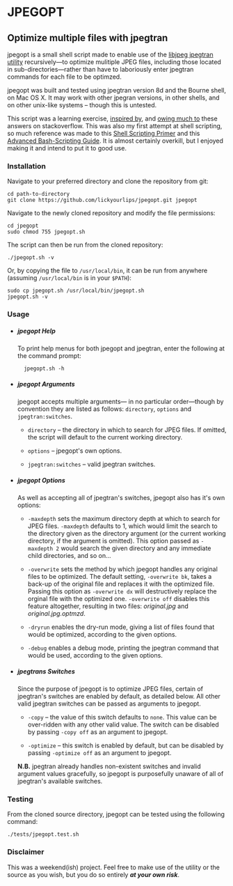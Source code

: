 JPEGOPT
=======

Optimize multiple files with jpegtran
-------------------------------------

jpegopt is a small shell script made to enable use of the [libjpeg jpegtran utility][1] recursively—to optimize mulitiple JPEG files, including those located in sub-directories—rather than have to laboriously enter jpegtran commands for each file to be optimzed.

jpegopt was built and tested using jpegtran version 8d and the Bourne shell, on Mac OS X. It may work with other jpegran versions, in other shells, and on other unix-like systems – though this is untested.

This script was a learning exercise, [inspired by][2], and [owing much to][3] these answers on stackoverflow. This was also my first attempt at shell scripting, so much reference was made to this [Shell Scripting Primer][4] and this [Advanced Bash-Scripting Guide][5]. It is almost certainly overkill, but I enjoyed making it and intend to put it to good use.

[1]: http://ijg.org
[2]: http://stackoverflow.com/questions/5579183/jpegtran-optimize-without-changing-filename/12066282#12066282
[3]: http://stackoverflow.com/questions/12831293/how-to-recursivly-use-jpegtran-command-line-to-optimize-all-files-in-subdirs
[4]: https://developer.apple.com/library/mac/documentation/OpenSource/Conceptual/ShellScripting
[5]: http://www.faqs.org/docs/abs/HTML/index.html

### Installation

Navigate to your preferred directory and clone the repository from git:

	cd path-to-directory
	git clone https://github.com/lickyourlips/jpegopt.git jpegopt

Navigate to the newly cloned repository and modify the file permissions:
	
	cd jpegopt
	sudo chmod 755 jpegopt.sh

The script can then be run from the cloned repository:

	./jpegopt.sh -v

Or, by copying the file to `/usr/local/bin`, it can be run from anywhere (assuming `/usr/local/bin` is in your `$PATH`):

	sudo cp jpegopt.sh /usr/local/bin/jpegopt.sh
	jpegopt.sh -v

### Usage

- ##### jpegopt Help

	To print help menus for both jpegopt and jpegtran, enter the following at the command prompt:

		jpegopt.sh -h

- ##### jpegopt Arguments

	jpegopt accepts multiple arguments— in no particular order—though by convention they are listed as follows: `directory`, `options` and `jpegtran:switches`.

	+ `directory` – the directory in which to search for JPEG files. If omitted, the script will default to the current working directory.

	+ `options` – jpegopt's own options.

	+ `jpegtran:switches` – valid jpegtran switches.

- ##### jpegopt Options

    As well as accepting all of jpegtran's switches, jpegopt also has it's own options:

    + `-maxdepth` sets the maximum directory depth at which to search for JPEG files. `-maxdepth` defaults to 1, which would limit the search to the directory given as the directory argument (or the current working directory, if the argument is omitted). This option passed as `-maxdepth 2` would search the given directory and any immediate child directories, and so on...
    
    + `-overwrite` sets the method by which jpegopt handles any original files to be optimized. The default setting, `-overwrite bk`, takes a back-up of the original file and replaces it with the optimized file. Passing this option as `-overwrite dx` will destructively replace the orginal file with the optimized one. `-overwrite off` disables this feature altogether, resulting in two files: _original.jpg_ and _original.jpg.optmzd_.
    
    + `-dryrun` enables the dry-run mode, giving a list of files found that would be optimized, according to the given options.
    
    + `-debug` enables a debug mode, printing the jpegtran command that would be used, according to the given options.

- ##### jpegtrans Switches

	Since the purpose of jpegopt is to optimize JPEG files, certain of jpegtran's switches are enabled by default, as detailed below. All other valid jpegtran switches can be passed as arguments to jpegopt.

	+ `-copy` – the value of this switch defaults to `none`. This value can be over-ridden with any other valid value. The switch can be disabled by passing `-copy off` as an argument to jpegopt.

	+ `-optimize` – this switch is enabled by default, but can be disabled by passing `-optimize off` as an argument to jpegopt.

	**N.B.** jpegtran already handles non-existent switches and invalid argument values gracefully, so jpegopt is purposefully unaware of all of jpegtran's available switches.

### Testing

From the cloned source directory, jpegopt can be tested using the following command:

	./tests/jpegopt.test.sh

### Disclaimer

This was a weekend(ish) project. Feel free to make use of the utility or the source as you wish, but you do so entirely **_at your own risk_**.